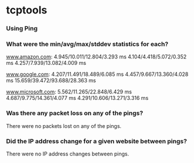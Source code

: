 # tcptools
### Using Ping
### What were the min/avg/max/stddev statistics for each?
www.amazon.com:
4.945/10.011/12.804/3.293 ms
4.104/4.418/5.072/0.352 ms
4.257/7.939/13.082/4.009 ms

www.google.com:
4.207/11.491/18.489/6.085 ms
4.457/9.667/13.360/4.028 ms
15.659/39.472/93.688/28.363 ms

www.microsoft.com:
5.562/11.265/22.848/6.429 ms
4.687/9.775/14.361/4.077 ms
4.291/10.606/13.271/3.316 ms


### Was there any packet loss on any of the pings?
There were no packets lost on any of the pings.


### Did the IP address change for a given website between pings?
There were no IP address changes between pings.
